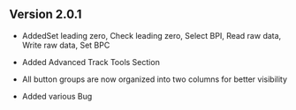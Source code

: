 ## Version 2.0.1

- AddedSet leading zero, Check leading zero, Select BPI, Read raw data, Write raw data, Set BPC
- Added Advanced Track Tools Section
- All button groups are now organized into two columns for better visibility

- Added various Bug
